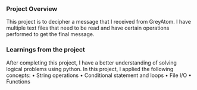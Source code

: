 ### Project Overview

 This project is to  decipher a message that I received from GreyAtom. I have multiple text files that need to be read and have certain operations performed to get the final message.


### Learnings from the project

 After completing this project, I have a better understanding of solving logical problems using python. In this project, I applied the following concepts:
•	String operations
•	Conditional statement and loops
•	File I/O
•	Functions




